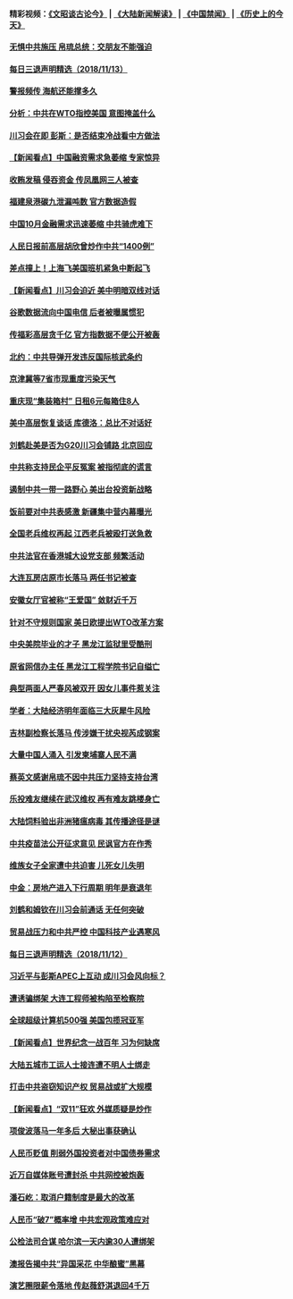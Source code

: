 #### 精彩视频：[《文昭谈古论今》](https://github.com/gfw-breaker/wenzhao/blob/master/README.md?t=11140331) | [《大陆新闻解读》](https://github.com/gfw-breaker/ntdtv-comedy/blob/master/README.md?t=11140331) | [《中国禁闻》](https://github.com/gfw-breaker/ntdtv-news/blob/master/README.md?t=11140331) | [《历史上的今天》](https://github.com/gfw-breaker/today-in-history/blob/master/README.md?t=11140331) 

#### [无惧中共施压 帛琉总统：交朋友不能强迫](../pages/nsc413/n10850130.md?t=11140331) 


#### [每日三退声明精选（2018/11/13）](../pages/nsc413/n10850187.md?t=11140331) 

#### [警报频传 海航还能撑多久](../pages/nsc413/n10849969.md?t=11140331) 

#### [分析：中共在WTO指控美国 意图掩盖什么](../pages/nsc413/n10849991.md?t=11140331) 

#### [川习会在即 彭斯：是否结束冷战看中方做法](../pages/nsc413/n10849918.md?t=11140331) 

#### [【新闻看点】中国融资需求急萎缩 专家惊异](../pages/nsc413/n10849584.md?t=11140331) 

#### [收贿发稿 侵吞资金 传凤凰网三人被查](../pages/nsc413/n10849788.md?t=11140331) 

#### [福建泉港碳九泄漏吨数 官方数据造假](../pages/nsc413/n10849645.md?t=11140331) 

#### [中国10月金融需求迅速萎缩 中共骑虎难下](../pages/nsc413/n10849474.md?t=11140331) 

#### [人民日报前高层胡欣曾炒作中共“1400例”](../pages/nsc413/n10843826.md?t=11140331) 

#### [差点撞上！上海飞美国班机紧急中断起飞](../pages/nsc413/n10849708.md?t=11140331) 

#### [【新闻看点】川习会迫近 美中明暗双线对话](../pages/nsc413/n10849537.md?t=11140331) 

#### [谷歌数据流向中国电信 后者被曝属惯犯](../pages/nsc413/n10849651.md?t=11140331) 

#### [传福彩高层贪千亿 官方指数据不便公开被轰](../pages/nsc413/n10849540.md?t=11140331) 

#### [北约：中共导弹开发违反国际核武条约](../pages/nsc413/n10849551.md?t=11140331) 

#### [京津冀等7省市现重度污染天气](../pages/nsc413/n10849015.md?t=11140331) 

#### [重庆现“集装箱村” 日租6元每箱住8人](../pages/nsc413/n10849496.md?t=11140331) 

#### [美中高层恢复谈话 库德洛：总比不对话好](../pages/nsc413/n10849556.md?t=11140331) 

#### [刘鹤赴美是否为G20川习会铺路 北京回应](../pages/nsc413/n10849419.md?t=11140331) 

#### [中共称支持民企平反冤案 被指彻底的谎言](../pages/nsc413/n10849425.md?t=11140331) 

#### [遏制中共一带一路野心 美出台投资新战略](../pages/nsc413/n10849450.md?t=11140331) 

#### [饭前要对中共表感激 新疆集中营内幕曝光](../pages/nsc413/n10849239.md?t=11140331) 

#### [全国老兵维权再起 江西老兵被殴打送急救](../pages/nsc413/n10849258.md?t=11140331) 

#### [中共法官在香港城大设党支部 频繁活动](../pages/nsc413/n10848906.md?t=11140331) 

#### [大连瓦房店原市长落马 两任书记被查](../pages/nsc413/n10848445.md?t=11140331) 


#### [安徽女厅官被称“王爱国” 敛财近千万](../pages/nsc413/n10849184.md?t=11140331) 

#### [针对不守规则国家 美日欧提出WTO改革方案](../pages/nsc413/n10848776.md?t=11140331) 

#### [中央美院毕业的才子 黑龙江监狱里受酷刑](../pages/nsc413/n10844944.md?t=11140331) 

#### [原省网信办主任 黑龙江工程学院书记自缢亡](../pages/nsc413/n10849235.md?t=11140331) 

#### [典型两面人严春风被双开 因女儿事件惹关注](../pages/nsc413/n10848360.md?t=11140331) 

#### [学者：大陆经济明年面临三大灰犀牛风险](../pages/nsc413/n10848131.md?t=11140331) 

#### [吉林副检察长落马 传涉嫌干扰央视芮成钢案](../pages/nsc413/n10848049.md?t=11140331) 

#### [大量中国人涌入 引发柬埔寨人民不满](../pages/nsc413/n10848622.md?t=11140331) 

#### [蔡英文感谢帛琉不因中共压力坚持支持台湾](../pages/nsc413/n10848339.md?t=11140331) 

#### [乐投难友继续在武汉维权 再有难友跳楼身亡](../pages/nsc413/n10847629.md?t=11140331) 

#### [大陆饲料验出非洲猪瘟病毒 其传播途径是谜](../pages/nsc413/n10847468.md?t=11140331) 

#### [中共疫苗法公开征求意见 民讽官方在作秀](../pages/nsc413/n10847921.md?t=11140331) 

#### [维族女子全家遭中共迫害 儿死女儿失明](../pages/nsc413/n10847766.md?t=11140331) 

#### [中金：房地产进入下行周期 明年是衰退年](../pages/nsc413/n10847901.md?t=11140331) 

#### [刘鹤和姆钦在川习会前通话 无任何突破](../pages/nsc413/n10848020.md?t=11140331) 

#### [贸易战压力和中共严控 中国科技产业遇寒风](../pages/nsc413/n10847923.md?t=11140331) 


#### [每日三退声明精选（2018/11/12）](../pages/nsc413/n10847952.md?t=11140331) 

#### [习近平与彭斯APEC上互动 成川习会风向标？](../pages/nsc413/n10847020.md?t=11140331) 

#### [遭诱骗绑架 大连工程师被构陷至检察院](../pages/nsc413/n10843379.md?t=11140331) 

#### [全球超级计算机500强 美国包揽冠亚军](../pages/nsc413/n10847488.md?t=11140331) 

#### [【新闻看点】世界纪念一战百年 习为何缺席](../pages/nsc413/n10847292.md?t=11140331) 

#### [大陆五城市工运人士接连遭不明人士绑走](../pages/nsc413/n10847440.md?t=11140331) 

#### [打击中共盗窃知识产权 贸易战或扩大规模](../pages/nsc413/n10847555.md?t=11140331) 

#### [【新闻看点】“双11”狂欢 外媒质疑是炒作](../pages/nsc413/n10847335.md?t=11140331) 

#### [项俊波落马一年多后 大秘出事获确认](../pages/nsc413/n10847456.md?t=11140331) 

#### [人民币贬值 削弱外国投资者对中国债券需求](../pages/nsc413/n10847506.md?t=11140331) 

#### [近万自媒体账号遭封杀 中共网控被炮轰](../pages/nsc413/n10847276.md?t=11140331) 

#### [潘石屹：取消户籍制度是最大的改革](../pages/nsc413/n10847446.md?t=11140331) 

#### [人民币“破7”概率增 中共宏观政策难应对](../pages/nsc413/n10847226.md?t=11140331) 

#### [公检法司合谋 哈尔滨一天内逾30人遭绑架](../pages/nsc413/n10844792.md?t=11140331) 

#### [澳报告揭中共“异国采花 中华酿蜜”黑幕](../pages/nsc413/n10846837.md?t=11140331) 

#### [演艺圈限薪令落地 传赵薇舒淇退回4千万](../pages/nsc413/n10847319.md?t=11140331) 

